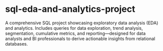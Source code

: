 # sql-eda-and-analytics-project
A comprehensive SQL project showcasing exploratory data analysis (EDA) and analytics. Includes queries for data exploration, trend analysis, segmentation, cumulative metrics, and reporting—designed for data analysts and BI professionals to derive actionable insights from relational databases.
